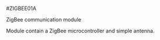 <!--- PrjInfo ---> <!--- Please remove this line after manually editing --->
<!--- 00a56be08b96043df9e37d6aff7b6990 --->
<!--- Created:20170112-18:22: ---> 
<!--- Author:Mlab: ---> 
<!--- AuthorEmail:mlab@mlab.cz: ---> 
<!--- Tags:imported: ---> 
<!--- Ust:None: ---> 
<!--- Name:ZIGBEE01A: --->
#ZIGBEE01A 
<!--- LongName --->
ZigBee communication module
<!--- ELongName ---> 

<!--- Lead --->
Module contain a ZigBee microcontroller and simple antenna.
<!--- ELead ---> 


​
​
<!--- Description --->
<!--- EDescription --->
<!--- Content --->
<!--- EContent --->
            